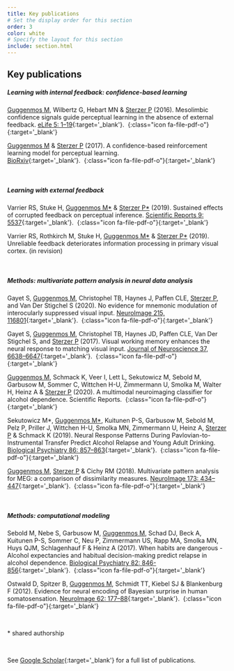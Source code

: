 ```yaml
---
title: Key publications
# Set the display order for this section
order: 3
color: white
# Specify the layout for this section
include: section.html
---
```

## Key publications

##### Learning with internal feedback: confidence-based learning

<ins>Guggenmos M</ins>, Wilbertz G, Hebart MN & <ins>Sterzer P</ins> (2016). Mesolimbic confidence signals guide perceptual learning in the absence of external feedback. [eLife 5: 1–19](https://dx.doi.org/10.7554/elife.13388){:target='\_blank'}.&nbsp;&nbsp;[](../papers/2017_BioRxiv.pdf){:class="icon fa-file-pdf-o"}{:target='\_blank'}

<ins>Guggenmos M</ins> & <ins>Sterzer P</ins> (2017). A confidence-based reinforcement learning model for perceptual learning. [BioRxiv](https://doi.org/10.1101/136903){:target='\_blank'}.&nbsp;&nbsp;[](../papers/2017_BioRxiv.pdf){:class="icon fa-file-pdf-o"}{:target='\_blank'}

<br>

##### Learning with external feedback

Varrier RS, Stuke H, <ins>Guggenmos M\*</ins> & <ins>Sterzer P\*</ins> (2019). Sustained effects of corrupted feedback on perceptual inference. [Scientific Reports 9: 5537](https://dx.doi.org/10.1038/s41598-019-41954-z){:target='\_blank'}.&nbsp;&nbsp;[](../papers/2019_Scientific_Reports.pdf){:class="icon fa-file-pdf-o"}{:target='\_blank'}

Varrier RS, Rothkirch M, Stuke H, <ins>Guggenmos M\*</ins> & <ins>Sterzer P\*</ins> (2019). Unreliable feedback deteriorates information processing in primary visual cortex. (in revision)

<br>

##### Methods: multivariate pattern analysis in neural data analysis

Gayet S, <ins>Guggenmos M</ins>, Christophel TB, Haynes J, Paffen CLE, <ins>Sterzer P</ins>, and Van Der Stigchel S (2020). No evidence for mnemonic modulation of interocularly suppressed visual input. [NeuroImage 215, 116801](https://doi.org/10.1016/j.neuroimage.2020.116801){:target='\_blank'}.&nbsp;&nbsp;[](../papers/2020_Gayet_NeuroImage.pdf){:class="icon fa-file-pdf-o"}{:target='\_blank'}

Gayet S, <ins>Guggenmos M</ins>, Christophel TB, Haynes JD, Paffen CLE, Van Der Stigchel S, and <ins>Sterzer P</ins> (2017). Visual working memory enhances the neural response to matching visual input. [Journal of Neuroscience 37, 6638–6647](10.1523/jneurosci.3418-16.2017){:target='\_blank'}.&nbsp;&nbsp;[](../papers/2020_Gayet_JNeuro.pdf){:class="icon fa-file-pdf-o"}{:target='\_blank'}

<ins>Guggenmos M</ins>, Schmack  K, Veer I, Lett L, Sekutowicz M, Sebold M, Garbusow M, Sommer C, Wittchen H-U, Zimmermann U, Smolka M, Walter H, Heinz A & <ins>Sterzer P</ins> (2020). A multimodal neuroimaging classifier for alcohol dependence. Scientific Reports.&nbsp;&nbsp;[](../papers/2020_Scientific_Reports.pdf){:class="icon fa-file-pdf-o"}{:target='\_blank'}

Sekutowicz M\*, <ins>Guggenmos M\*</ins>, Kuitunen P-S, Garbusow M, Sebold M, Pelz P, Priller J, Wittchen H-U, Smolka MN, Zimmermann U, Heinz A, <ins>Sterzer P</ins> & Schmack K (2019). Neural Response Patterns During Pavlovian-to-Instrumental Transfer Predict Alcohol Relapse and Young Adult Drinking. [Biological Psychiatry 86: 857–863](https://doi.org/10.1016/j.biopsych.2019.06.028){:target='\_blank'}.&nbsp;&nbsp;[](../papers/2019_Biological_Psychiatry.pdf){:class="icon fa-file-pdf-o"}{:target='\_blank'}

<ins>Guggenmos M</ins>, <ins>Sterzer P</ins> & Cichy RM (2018). Multivariate pattern analysis for MEG: a comparison of dissimilarity measures. [NeuroImage 173: 434–447](https://dx.doi.org/10.1016/j.neuroimage.2018.02.044){:target='\_blank'}.&nbsp;&nbsp;[](../papers/2018_NeuroImage.pdf){:class="icon fa-file-pdf-o"}{:target='\_blank'}

<!--<ins>Guggenmos M</ins>, Scheel M, Sekutowicz M, Garbusow M, Sebold M, Sommer C, Charlet K, Beck A, Wittchen H-U, Smolka MN, Zimmermann U, Heinz A, <ins>Sterzer P</ins>, and Schmack K (2018). Decoding diagnosis and lifetime consumption in alcohol dependence from grey-matter pattern information. [Acta Psychiatrica Scandinavica 137, 252–262](https://dx.doi.org/10.1111/acps.12848){:target='\_blank'}.&nbsp;&nbsp;[](../papers/2018_Acta_Psychiatrica_Scandinavica.pdf){:class="icon fa-file-pdf-o"}{:target='\_blank'}

<ins>Guggenmos M</ins>, Thoma V, Haynes J-D, Richardson-Klavehn A, Cichy RM, and <ins>Sterzer P</ins> (2015). Spatial attention enhances object coding in local and distributed representations of the lateral occipital complex. [NeuroImage 116, 149–157](https://dx.doi.org/10.1016/j.neuroimage.2015.04.004){:target='\_blank'}.&nbsp;&nbsp;[](../papers/2015a_NeuroImage.pdf){:class="icon fa-file-pdf-o"}{:target='\_blank'}

<ins>Guggenmos M</ins>, Haynes J-D, <ins>Sterzer P</ins>, Thoma V, Richardson-Klavehn A, and Cichy RM (2015). Non-holistic coding of objects in lateral occipital complex with and without attention. [NeuroImage 107, 356–363](https://dx.doi.org/10.1016/j.neuroimage.2014.12.013){:target='\_blank'}.&nbsp;&nbsp;[](../papers/2015b_NeuroImage.pdf){:class="icon fa-file-pdf-o"}{:target='\_blank'}-->

<br>

##### Methods: computational modeling
Sebold M, Nebe S, Garbusow M, <ins>Guggenmos M</ins>, Schad DJ, Beck A, Kuitunen P-S, Sommer C, Neu P, Zimmermann US, Rapp MA, Smolka MN, Huys QJM, Schlagenhauf F & Heinz A (2017). When habits are dangerous - Alcohol expectancies and habitual decision-making predict relapse in alcohol dependence. [Biological Psychiatry 82: 846-856](https://dx.doi.org/10.1016/j.biopsych.2017.04.019){:target='\_blank'}.&nbsp;&nbsp;[](../papers/2017_Biological_Psychiatry.pdf){:class="icon fa-file-pdf-o"}{:target='\_blank'}

Ostwald D, Spitzer B, <ins>Guggenmos M</ins>, Schmidt TT, Kiebel SJ & Blankenburg F (2012). Evidence for neural encoding of Bayesian surprise in human somatosensation. [NeuroImage 62: 177–88](10.1016/j.neuroimage.2012.04.050){:target='\_blank'}.&nbsp;&nbsp;[](../papers/2012_NeuroImage.pdf){:class="icon fa-file-pdf-o"}{:target='\_blank'}




<br>

\* shared authorship

<br>

See [Google Scholar](https://scholar.google.com/citations?user=QOa7WqcAAAAJ){:target='\_blank'} for a full list of publications.
